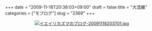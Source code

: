 +++
date = "2009-11-18T20:38:03+09:00"
draft = false
title = "大混雑"
categories = ["モブログ"]
slug = "2369"
+++

<div align="center"><a href="http://ieiri.net/wordpress/wp-content/uploads/ameblo/blog_import_4f7a381838215.jpg"><img alt="イエイリカズマのブログ-20091118203701.jpg" src="http://ieiri.net/wordpress/wp-content/uploads/ameblo/blog_import_4f7a3817e0474.jpg" border="0" /></a></div>
